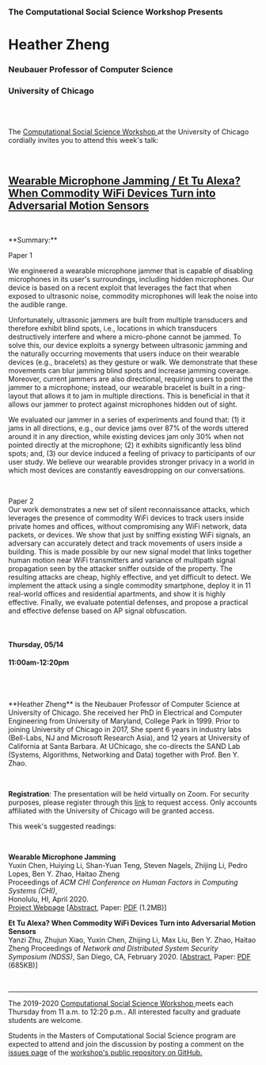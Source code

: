 <h3 class=pfblock-header> The Computational Social Science Workshop Presents </h3>

<h1 class=pfblock-header3> Heather Zheng</h1>
<h3 class=pfblock-header3> Neubauer Professor of Computer Science </h3>
<h3 class=pfblock-header3> University of Chicago </h3>

<br><br>



<p class=pfblock-header3>The <a href="https://macss.uchicago.edu/content/computation-workshop"> Computational Social Science Workshop </a> at the University of Chicago cordially invites you to attend this week's talk:</p>



<br>

<div class=pfblock-header3>
<h2 class=pfblock-header>
  <a href=https://github.com/uchicago-computation-workshop/Spring2020/tree/master/05-14_Zheng> Wearable Microphone Jamming / Et Tu Alexa? When Commodity WiFi Devices Turn into Adversarial Motion Sensors </a>
</h2>

<br>
</div>



<p class=footertext2>
**Summary:** 
<br>

Paper 1
<br>

We engineered a wearable microphone jammer that is capable of disabling microphones in its user's surroundings, including hidden microphones. Our device is based on a recent exploit that leverages the fact that when exposed to ultrasonic noise, commodity microphones will leak the noise into the audible range. <br>

Unfortunately, ultrasonic jammers are built from multiple transducers and therefore exhibit blind spots, i.e., locations in which transducers destructively interfere and where a micro-phone cannot be jammed. To solve this, our device exploits a synergy between ultrasonic jamming and the naturally occurring movements that users induce on their wearable devices (e.g., bracelets) as they gesture or walk. We demonstrate that these movements can blur jamming blind spots and increase jamming coverage. Moreover, current jammers are also directional, requiring users to point the jammer to a microphone; instead, our wearable bracelet is built in a ring-layout that allows it to jam in multiple directions. This is beneficial in that it allows our jammer to protect against microphones hidden out of sight. <br>

We evaluated our jammer in a series of experiments and found that: (1) it jams in all directions, e.g., our device jams over 87% of the words uttered around it in any direction, while existing devices jam only 30% when not pointed directly at the microphone; (2) it exhibits significantly less blind spots; and, (3) our device induced a feeling of privacy to participants of our user study. We believe our wearable provides stronger privacy in a world in which most devices are constantly eavesdropping on our conversations.


<br>

Paper 2
<br>
Our work demonstrates a new set of silent reconnaissance attacks, which leverages the presence of commodity WiFi devices to track users inside private homes and offices, without compromising any WiFi network, data packets, or devices. We show that just by sniffing existing WiFi signals, an adversary can accurately detect and track movements of users inside a building. This is made possible by our new signal model that links together human motion near WiFi transmitters and variance of multipath signal propagation seen by the attacker sniffer outside of the property. The resulting attacks are cheap, highly effective, and yet difficult to detect. We implement the attack using a single commodity smartphone, deploy it in 11 real-world offices and residential apartments, and show it is highly effective. Finally, we evaluate potential defenses, and propose a practical and effective defense based on AP signal obfuscation.

</p>

<br>

<h4 class=pfblock-header3> Thursday, 05/14 </h4>
<h4 class=pfblock-header3> 11:00am-12:20pm </h4>

<br><br>

<p class=footertext2>
**Heather Zheng** is the Neubauer Professor of Computer Science at University of Chicago. She received her PhD in Electrical and Computer Engineering from University of Maryland, College Park in 1999. Prior to joining University of Chicago in 2017, She spent 6 years in industry labs (Bell-Labs, NJ and Microsoft Research Asia), and 12 years at University of California at Santa Barbara. At UChicago, she co-directs the SAND Lab (Systems, Algorithms, Networking and Data) together with Prof. Ben Y. Zhao.
</p>

<br>

**Registration**: The presentation will be held virtually on Zoom. For security purposes, please register through this [link](https://uchicago.zoom.us/meeting/register/tJ0lcOiprjwiHtzBRiEifkDmkL1B806YPiVq) to request access. Only accounts affiliated with the University of Chicago will be granted access.


This week's suggested readings:

<br>

<b>Wearable Microphone Jamming</b> <br>
Yuxin Chen, Huiying Li, Shan-Yuan Teng, Steven Nagels, Zhijing Li, Pedro Lopes, Ben Y. Zhao, Haitao Zheng <br>
Proceedings of <i>ACM CHI Conference on Human Factors in Computing Systems (CHI)</i>, <br> Honolulu, HI, April 2020. <br>
[Project Webpage](http://sandlab.cs.uchicago.edu/jammer/)
[[Abstract](http://people.cs.uchicago.edu/~ravenben/publications/abstracts/ultra-chi20.html), Paper: [PDF](http://people.cs.uchicago.edu/~ravenben/publications/pdf/ultra-chi20.pdf) (1.2MB)]

<b>Et Tu Alexa? When Commodity WiFi Devices Turn into Adversarial Motion Sensors</b><br>
Yanzi Zhu, Zhujun Xiao, Yuxin Chen, Zhijing Li, Max Liu, Ben Y. Zhao, Haitao Zheng
Proceedings of <i>Network and Distributed System Security Symposium (NDSS)</i>,
San Diego, CA, February 2020.
[[Abstract](http://people.cs.uchicago.edu/~ravenben/publications/abstracts/advloc-ndss20.html), Paper: [PDF](http://people.cs.uchicago.edu/~ravenben/publications/pdf/advloc-ndss20.pdf) (685KB)]

<br>

---

<p class=footertext> The 2019-2020 <a href="https://macss.uchicago.edu/content/computation-workshop"> Computational Social Science Workshop </a> meets each Thursday from 11 a.m. to 12:20 p.m.. All interested faculty and graduate students are welcome.</p>



<p class=footertext>Students in the Masters of Computational Social Science program are expected to attend and join the discussion by posting a comment on the <a href=https://github.com/uchicago-computation-workshop/Spring2020/issues/4>issues page</a> of the <a href=https://github.com/uchicago-computation-workshop/Spring2020/tree/master/05-14_Zheng>workshop's public repository on GitHub.</a></p>

